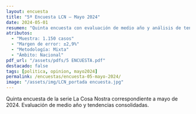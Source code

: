 ```yaml
---
layout: encuesta
title: "5ª Encuesta LCN — Mayo 2024"
date: 2024-05-01
resumen: "Quinta encuesta con evaluación de medio año y análisis de tendencias políticas consolidadas en mayo 2024."
atributos:
  - "Muestra: 1.150 casos"
  - "Margen de error: ±2,9%"
  - "Metodología: Mixta"
  - "Ámbito: Nacional"
pdf_url: "/assets/pdfs/5 ENCUESTA.pdf"
destacado: false
tags: [politica, opinion, mayo2024]
permalink: /encuestas/encuesta-05-mayo-2024/
image: "/assets/img/LCN_portada encuesta.jpg"
---
```


Quinta encuesta de la serie La Cosa Nostra correspondiente a mayo de 2024. Evaluación de medio año y tendencias consolidadas.
